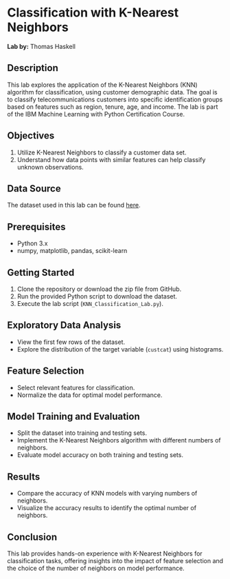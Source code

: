 # Classification with K-Nearest Neighbors

**Lab by:** Thomas Haskell

## Description

This lab explores the application of the K-Nearest Neighbors (KNN) algorithm for classification, using customer demographic data. The goal is to classify telecommunications customers into specific identification groups based on features such as region, tenure, age, and income. The lab is part of the IBM Machine Learning with Python Certification Course.

## Objectives

1. Utilize K-Nearest Neighbors to classify a customer data set.
2. Understand how data points with similar features can help classify unknown observations.

## Data Source

The dataset used in this lab can be found [here](https://cf-courses-data.s3.us.cloud-object-storage.appdomain.cloud/IBMDeveloperSkillsNetwork-ML0101EN-SkillsNetwork/labs/Module%203/data/teleCust1000t.csv).

## Prerequisites

- Python 3.x
- numpy, matplotlib, pandas, scikit-learn

## Getting Started

1. Clone the repository or download the zip file from GitHub.
2. Run the provided Python script to download the dataset.
3. Execute the lab script (`KNN_Classification_Lab.py`).

## Exploratory Data Analysis

- View the first few rows of the dataset.
- Explore the distribution of the target variable (`custcat`) using histograms.

## Feature Selection

- Select relevant features for classification.
- Normalize the data for optimal model performance.

## Model Training and Evaluation

- Split the dataset into training and testing sets.
- Implement the K-Nearest Neighbors algorithm with different numbers of neighbors.
- Evaluate model accuracy on both training and testing sets.

## Results

- Compare the accuracy of KNN models with varying numbers of neighbors.
- Visualize the accuracy results to identify the optimal number of neighbors.

## Conclusion

This lab provides hands-on experience with K-Nearest Neighbors for classification tasks, offering insights into the impact of feature selection and the choice of the number of neighbors on model performance.
